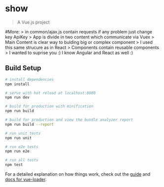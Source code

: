 # show

> A Vue.js project

#More: 
    > in common/ajax.js contain requests if any problem just change key ApiKey
    > App is divide in two content which communicate via Vuex
    > Main Content is clear way to bulding big or complex component
    > I used this same strucure as in React
    > Components contain reusable components 
    > I wanted to suprise you :) I know Angular and React as well :)
## Build Setup

``` bash
# install dependencies
npm install

# serve with hot reload at localhost:8080
npm run dev

# build for production with minification
npm run build

# build for production and view the bundle analyzer report
npm run build --report

# run unit tests
npm run unit

# run e2e tests
npm run e2e

# run all tests
npm test
```

For a detailed explanation on how things work, check out the [guide](http://vuejs-templates.github.io/webpack/) and [docs for vue-loader](http://vuejs.github.io/vue-loader).
